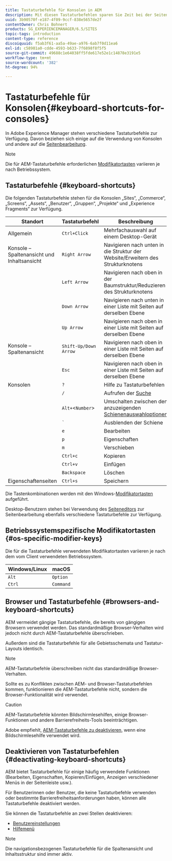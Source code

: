 ```yaml
---
title: Tastaturbefehle für Konsolen in AEM
description: Mit diesen Tastaturbefehlen sparen Sie Zeit bei der Seitenerstellung.
uuid: 3b90570f-e187-4f09-9ccf-838e5657de2f
contentOwner: Chris Bohnert
products: SG_EXPERIENCEMANAGER/6.5/SITES
topic-tags: introduction
content-type: reference
discoiquuid: f5ab3f61-aa5a-49ae-a976-6ab7f0d11ea6
exl-id: c58981a0-cdde-4593-b633-7f6898f8f5f5
source-git-commit: 49688c1e64038ff5fde617e52e1c14878e3191e5
workflow-type: tm+mt
source-wordcount: '382'
ht-degree: 94%

---
```


# Tastaturbefehle für Konsolen{#keyboard-shortcuts-for-consoles}

In Adobe Experience Manager stehen verschiedene Tastaturbefehle zur Verfügung. Davon beziehen sich einige auf die Verwendung von Konsolen und andere auf die [Seitenbearbeitung](/help/sites-authoring/page-authoring-keyboard-shortcuts.md).

>[!NOTE]
>
>Die für AEM-Tastaturbefehle erforderlichen [Modifikatortasten](/help/sites-authoring/keyboard-shortcuts.md#os-specific-modifier-keys) variieren je nach Betriebssystem.

## Tastaturbefehle {#keyboard-shortcuts}

Die folgenden Tastaturbefehle stehen für die Konsolen „Sites“, „Commerce“, „Screens“, „Assets“, „Benutzer“, „Gruppen“, „Projekte“ und „Experience Fragments“ zur Verfügung.

| Standort | Tastaturbefehl | Beschreibung |
|---|---|---|
| Allgemein | `Ctrl+Click` | Mehrfachauswahl auf einem Desktop-Gerät |
| Konsole – Spaltenansicht und Inhaltsansicht | `Right Arrow` | Navigieren nach unten in die Struktur der Website/Erweitern des Strukturknotens |
|  | `Left Arrow` | Navigieren nach oben in der Baumstruktur/Reduzieren des Strukturknotens |
|  | `Down Arrow` | Navigieren nach unten in einer Liste mit Seiten auf derselben Ebene |
|  | `Up Arrow` | Navigieren nach oben in einer Liste mit Seiten auf derselben Ebene |
| Konsole – Spaltenansicht | `Shift-Up/Down Arrow` | Navigieren nach oben in einer Liste mit Seiten auf derselben Ebene |
|  | `Esc` | Navigieren nach oben in einer Liste mit Seiten auf derselben Ebene |
| Konsolen | `?` | Hilfe zu Tastaturbefehlen |
|  | `/` | Aufrufen der [Suche](/help/sites-authoring/search.md) |
|  | `Alt+`&lt;`Number`> | Umschalten zwischen den anzuzeigenden [Schienenauswahloptionen](/help/sites-authoring/basic-handling.md#rail-selector) |
|  | ``` ` ``` | Ausblenden der Schiene |
|  | `e` | Bearbeiten |
|  | `p` | Eigenschaften |
|  | `m` | Verschieben |
|  | `Ctrl+c` | Kopieren |
|  | `Ctrl+v` | Einfügen |
|  | `Backspace` | Löschen |
| Eigenschaftenseiten | `Ctrl+s` | Speichern |

Die Tastenkombinationen werden mit den Windows-[Modifikatortasten](/help/sites-authoring/keyboard-shortcuts.md#os-specific-modifier-keys) aufgeführt.

Desktop-Benutzern stehen bei Verwendung des [Seiteneditors](/help/sites-authoring/page-authoring-keyboard-shortcuts.md) zur Seitenbearbeitung ebenfalls verschiedene Tastaturbefehle zur Verfügung.

## Betriebssystemspezifische Modifikatortasten {#os-specific-modifier-keys}

Die für die Tastaturbefehle verwendeten Modifikatortasten variieren je nach dem vom Client verwendeten Betriebssystem.

| Windows/Linux | macOS |
|---|---|
| `Alt` | `Option` |
| `Ctrl` | `Command` |

## Browser und Tastaturbefehle {#browsers-and-keyboard-shortcuts}

AEM vermeidet gängige Tastaturbefehle, die bereits von gängigen Browsern verwendet werden. Das standardmäßige Browser-Verhalten wird jedoch nicht durch AEM-Tastaturbefehle überschrieben.

Außerdem sind die Tastaturbefehle für alle Gebietsschemata und Tastatur-Layouts identisch.

>[!NOTE]
>
>AEM-Tastaturbefehle überschreiben nicht das standardmäßige Browser-Verhalten.
>
>Sollte es zu Konflikten zwischen AEM- und Browser-Tastaturbefehlen kommen, funktionieren die AEM-Tastaturbefehle nicht, sondern die Browser-Funktionalität wird verwendet.

>[!CAUTION]
>
>AEM-Tastaturbefehle könnten Bildschirmlesehilfen, einige Browser-Funktionen und andere Barrierefreiheits-Tools beeinträchtigen.
>
>Adobe empfiehlt, [AEM-Tastaturbefehle zu deaktivieren](/help/sites-authoring/keyboard-shortcuts.md#deactivating-keyboard-shortcuts), wenn eine Bildschirmlesehilfe verwendet wird.

## Deaktivieren von Tastaturbefehlen {#deactivating-keyboard-shortcuts}

AEM bietet Tastaturbefehle für einige häufig verwendete Funktionen (Bearbeiten, Eigenschaften, Kopieren/Einfügen, Anzeigen verschiedener Menüs in der Seitenleiste usw.).

Für Benutzerinnen oder Benutzer, die keine Tastaturbefehle verwenden oder bestimmte Barrierefreiheitsanforderungen haben, können alle Tastaturbefehle deaktiviert werden.

Sie können die Tastaturbefehle an zwei Stellen deaktivieren:

* [Benutzereinstellungen](/help/sites-authoring/user-properties.md#my-preferences)
* [Hilfemenü](/help/sites-authoring/basic-handling.md#accessing-help)

>[!NOTE]
>
>Die navigationsbezogenen Tastaturbefehle für die Spaltenansicht und Inhaltsstruktur sind immer aktiv.
